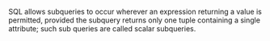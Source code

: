 SQL allows subqueries to occur wherever an expression returning a value is permitted, provided the subquery returns only one tuple containing a single attribute; such sub queries are called scalar subqueries.
